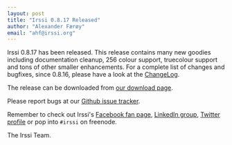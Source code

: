 ```yaml
---
layout: post
title: "Irssi 0.8.17 Released"
author: "Alexander Færøy"
email: "ahf@irssi.org"
---
```


Irssi 0.8.17 has been released. This release contains many new goodies
including documentation cleanup, 256 colour support, truecolour support and
tons of other smaller enhancements. For a complete list of changes and
bugfixes, since 0.8.16, please have a look at the [ChangeLog](/NEWS/#v0-8-17).


The release can be downloaded from [our download page](/NEWS/#v0-8-17).

Please report bugs at our [Github issue tracker](https://github.com/irssi/irssi/issues).

Remember to check out Irssi's [Facebook fan page](https://facebook.com/irssi),
[LinkedIn group](http://www.linkedin.com/groups?gid=147751), [Twitter
profile](https://twitter.com/IrssiProject) or pop into `#irssi` on freenode.

The Irssi Team.
